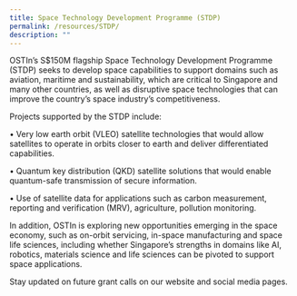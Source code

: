 ```yaml
---
title: Space Technology Development Programme (STDP)
permalink: /resources/STDP/
description: ""
---
```

OSTIn’s S$150M flagship Space Technology Development Programme
(STDP) seeks to develop space capabilities to support domains such as
aviation, maritime and sustainability, which are critical to Singapore and
many other countries, as well as disruptive space technologies that can
improve the country’s space industry’s competitiveness.

Projects supported by the STDP include:

• Very low earth orbit (VLEO) satellite technologies that would
allow satellites to operate in orbits closer to earth and deliver
differentiated capabilities.

• Quantum key distribution (QKD) satellite solutions that would
enable quantum-safe transmission of secure information.

• Use of satellite data for applications such as carbon
measurement, reporting and verification (MRV), agriculture,
pollution monitoring.

In addition, OSTIn is exploring new opportunities emerging in the space
economy, such as on-orbit servicing, in-space manufacturing and space
life sciences, including whether Singapore’s strengths in domains like AI,
robotics, materials science and life sciences can be pivoted to support
space applications.

Stay updated on future grant calls on our website and social media pages.